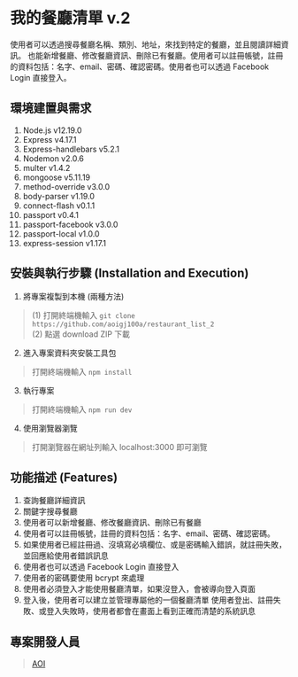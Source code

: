 # 我的餐廳清單 v.2
使用者可以透過搜尋餐廳名稱、類別、地址，來找到特定的餐廳，並且閱讀詳細資訊。
也能新增餐廳、修改餐廳資訊、刪除已有餐廳。使用者可以註冊帳號，註冊的資料包括：名字、email、密碼、確認密碼。使用者也可以透過 Facebook Login 直接登入。

## 環境建置與需求
1. Node.js v12.19.0
2. Express v4.17.1
3. Express-handlebars v5.2.1
4. Nodemon v2.0.6
5. multer v1.4.2
6. mongoose v5.11.19
7. method-override v3.0.0
8. body-parser v1.19.0
9. connect-flash v0.1.1
10. passport v0.4.1
11. passport-facebook v3.0.0
12. passport-local v1.0.0
13. express-session v1.17.1

## 安裝與執行步驟 (Installation and Execution)
1. 將專案複製到本機 (兩種方法)
> (1) 打開終端機輸入 
`git clone https://github.com/aoigj100a/restaurant_list_2`</br>
> (2) 點選 download ZIP 下載

2. 進入專案資料夾安裝工具包
> 打開終端機輸入
`npm install`


3. 執行專案
> 打開終端機輸入 
`npm run dev`


4. 使用瀏覽器瀏覽
> 打開瀏覽器在網址列輸入 localhost:3000 即可瀏覽


## 功能描述 (Features)
1. 查詢餐廳詳細資訊
2. 關鍵字搜尋餐廳
3. 使用者可以新增餐廳、修改餐廳資訊、刪除已有餐廳
4. 使用者可以註冊帳號，註冊的資料包括：名字、email、密碼、確認密碼。
5. 如果使用者已經註冊過、沒填寫必填欄位、或是密碼輸入錯誤，就註冊失敗，並回應給使用者錯誤訊息
6. 使用者也可以透過 Facebook Login 直接登入
7. 使用者的密碼要使用 bcrypt 來處理
8. 使用者必須登入才能使用餐廳清單，如果沒登入，會被導向登入頁面
9. 登入後，使用者可以建立並管理專屬他的一個餐廳清單
使用者登出、註冊失敗、或登入失敗時，使用者都會在畫面上看到正確而清楚的系統訊息

## 專案開發人員

> [AOI](https://github.com/aoigj100a)
